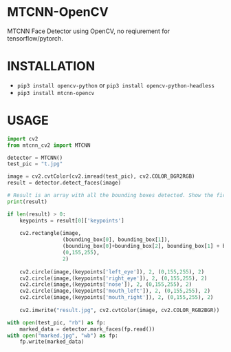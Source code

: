 MTCNN-OpenCV
============
MTCNN Face Detector using OpenCV, no reqiurement for tensorflow/pytorch.

# INSTALLATION
   * `pip3 install opencv-python` or `pip3 install opencv-python-headless`
   * `pip3 install mtcnn-opencv`

# USAGE
```python
import cv2
from mtcnn_cv2 import MTCNN

detector = MTCNN()
test_pic = "t.jpg"

image = cv2.cvtColor(cv2.imread(test_pic), cv2.COLOR_BGR2RGB)
result = detector.detect_faces(image)

# Result is an array with all the bounding boxes detected. Show the first.
print(result)

if len(result) > 0:
    keypoints = result[0]['keypoints']
    
    cv2.rectangle(image,
                  (bounding_box[0], bounding_box[1]),
                  (bounding_box[0]+bounding_box[2], bounding_box[1] + bounding_box[3]),
                  (0,155,255),
                  2)
    
    cv2.circle(image,(keypoints['left_eye']), 2, (0,155,255), 2)
    cv2.circle(image,(keypoints['right_eye']), 2, (0,155,255), 2)
    cv2.circle(image,(keypoints['nose']), 2, (0,155,255), 2)
    cv2.circle(image,(keypoints['mouth_left']), 2, (0,155,255), 2)
    cv2.circle(image,(keypoints['mouth_right']), 2, (0,155,255), 2)
    
    cv2.imwrite("result.jpg", cv2.cvtColor(image, cv2.COLOR_RGB2BGR))

with open(test_pic, "rb") as fp:
    marked_data = detector.mark_faces(fp.read())
with open("marked.jpg", "wb") as fp:
    fp.write(marked_data)
```
